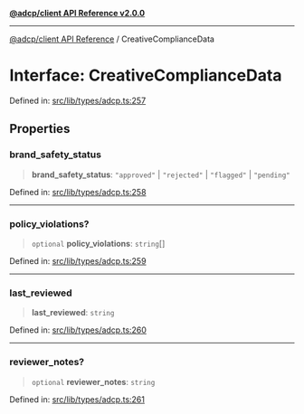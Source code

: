 [**@adcp/client API Reference v2.0.0**](../README.md)

***

[@adcp/client API Reference](../README.md) / CreativeComplianceData

# Interface: CreativeComplianceData

Defined in: [src/lib/types/adcp.ts:257](https://github.com/adcontextprotocol/adcp-client/blob/e8953d756e5ce5fafa76c5e8fa2f0316f0da0998/src/lib/types/adcp.ts#L257)

## Properties

### brand\_safety\_status

> **brand\_safety\_status**: `"approved"` \| `"rejected"` \| `"flagged"` \| `"pending"`

Defined in: [src/lib/types/adcp.ts:258](https://github.com/adcontextprotocol/adcp-client/blob/e8953d756e5ce5fafa76c5e8fa2f0316f0da0998/src/lib/types/adcp.ts#L258)

***

### policy\_violations?

> `optional` **policy\_violations**: `string`[]

Defined in: [src/lib/types/adcp.ts:259](https://github.com/adcontextprotocol/adcp-client/blob/e8953d756e5ce5fafa76c5e8fa2f0316f0da0998/src/lib/types/adcp.ts#L259)

***

### last\_reviewed

> **last\_reviewed**: `string`

Defined in: [src/lib/types/adcp.ts:260](https://github.com/adcontextprotocol/adcp-client/blob/e8953d756e5ce5fafa76c5e8fa2f0316f0da0998/src/lib/types/adcp.ts#L260)

***

### reviewer\_notes?

> `optional` **reviewer\_notes**: `string`

Defined in: [src/lib/types/adcp.ts:261](https://github.com/adcontextprotocol/adcp-client/blob/e8953d756e5ce5fafa76c5e8fa2f0316f0da0998/src/lib/types/adcp.ts#L261)
